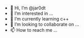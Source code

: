 - 👋 Hi, I’m @jar0dt
- 👀 I’m interested in ...
- 🌱 I’m currently learning c++
- 💞️ I’m looking to collaborate on ...
- 📫 How to reach me ...

<!---
jar0dt/jar0dt is a ✨ special ✨ repository because its `README.md` (this file) appears on your GitHub profile.
You can click the Preview link to take a look at your changes.
--->
